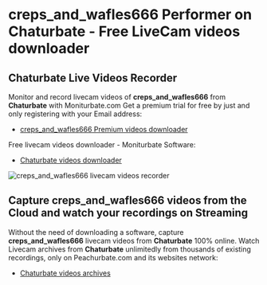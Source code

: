 # creps_and_wafles666 Performer on Chaturbate - Free LiveCam videos downloader

## Chaturbate Live Videos Recorder

Monitor and record livecam videos of **creps_and_wafles666** from **Chaturbate** with Moniturbate.com
Get a premium trial for free by just and only registering with your Email address:
* [creps_and_wafles666 Premium videos downloader](https://moniturbate.com/request-demo-licence-key.html)

Free livecam videos downloader - Moniturbate Software:
* [Chaturbate videos downloader](https://moniturbate.com/moniturbate-download-software.html)

![creps_and_wafles666 livecam videos recorder](https://peachurnet.com/templates/moniturbate-software.png)


## Capture creps_and_wafles666 videos from the Cloud and watch your recordings on Streaming

Without the need of downloading a software, capture **creps_and_wafles666** livecam videos from **Chaturbate** 100% online.
Watch Livecam archives from **Chaturbate** unlimitedly from thousands of existing recordings, only on Peachurbate.com and its websites network:
* [Chaturbate videos archives](https://peachurnet.com/)